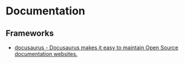 # Documentation
## Frameworks

- [docusaurus - Docusaurus makes it easy to maintain Open Source documentation websites.](https://docusaurus.io/docs/en/installation)
